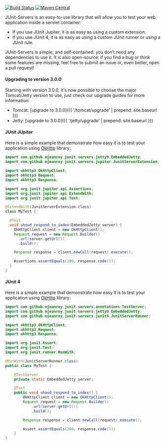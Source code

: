 [![Build Status](https://travis-ci.org/mjeanroy/junit-servers.svg?branch=master)](https://travis-ci.org/mjeanroy/junit-servers)
[![Maven Central](https://maven-badges.herokuapp.com/maven-central/com.github.mjeanroy/junit-servers/badge.svg)](https://maven-badges.herokuapp.com/maven-central/com.github.mjeanroy/junit-servers)

JUnit-Servers is an easy-to-use library that will allow you to test your web application inside a servlet container:
- If you use JUnit Jupiter, it is as easy as using a custom extension.
- If you use JUnit 4, it is as easy as using a custom JUnit runner or using a JUnit rule.

JUnit-Servers is simple, and self-contained: you don’t need any dependencies to use it. It is also open-source: if you find a bug or think some features are missing, feel free to submit an issue or, even better, open a pull request!

#### Upgrading to version 3.0.O

Starting with version 3.0.0, it's now possible to choose the major Tomcat/Jetty version to use, just check our upgrade guides for more information:
- Tomcat: [upgrade to 3.0.0]({{ '/tomcat/upgrade' | prepend: site.baseurl }})
- Jetty: [upgrade to 3.0.0]({{ '/jetty/upgrade' | prepend: site.baseurl }})

#### JUnit JUpiter

Here is a simple example that demonstrate how easy it is to test your application using [OkHttp](http://square.github.io/okhttp/) library:

```java
import com.github.mjeanroy.junit.servers.jetty9.EmbeddedJetty;
import com.github.mjeanroy.junit.servers.jupiter.JunitServerExtension;

import okhttp3.OkHttpClient;
import okhttp3.Request;
import okhttp3.Response;

import org.junit.jupiter.api.Assertions;
import org.junit.jupiter.api.ExtendWith;
import org.junit.jupiter.api.Test;

@ExtendWith(JunitServerExtension.class)
class MyTest {

  @Test
  void shoud_respond_to_index(EmbeddedJetty server) {
    OkHttpClient client = new OkHttpClient();
    Request request = new Request.Builder()
      .url(server.getUrl())
      .build();

    Response response = client.newCall(request).execute();

    Assertions.assertEquals(200, response.code());
  }
}
```

#### JUnit 4

Here is a simple example that demonstrate how easy it is to test your application using [OkHttp](http://square.github.io/okhttp/) library:

```java
import com.github.mjeanroy.junit.servers.annotations.TestServer;
import com.github.mjeanroy.junit.servers.jetty9.EmbeddedJetty;
import com.github.mjeanroy.junit.servers.junit4.JunitServerRunner;

import okhttp3.OkHttpClient;
import okhttp3.Request;
import okhttp3.Response;

import org.junit.Assert;
import org.junit.Test;
import org.junit.runner.RunWith;

@RunWith(JunitServerRunner.class)
public class MyTest {

    @TestServer
    private static EmbeddedJetty server;

    @Test
    public void shoud_respond_to_index() {
        OkHttpClient client = new OkHttpClient();
        Request request = new Request.Builder()
            .url(server.getUrl())
            .build();

        Response response = client.newCall(request).execute();

        Assert.assertEquals(200, response.code());
    }
}
```
